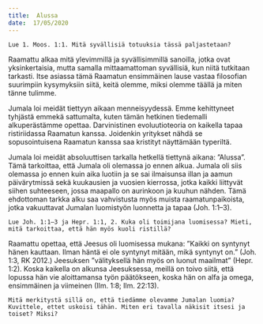 ```yaml
---
title:  Alussa
date:  17/05/2020
---
```


`Lue 1. Moos. 1:1. Mitä syvällisiä totuuksia tässä paljastetaan?`

Raamattu alkaa mitä ylevimmillä ja syvällisimmillä sanoilla, jotka ovat yksinkertaisia, mutta samalla mittaamattoman syvällisiä, kun niitä tutkitaan tarkasti. Itse asiassa tämä Raamatun ensimmäinen lause vastaa filosofian suurimpiin kysymyksiin siitä, keitä olemme, miksi olemme täällä ja miten tänne tulimme.

Jumala loi meidät tiettyyn aikaan menneisyydessä. Emme kehittyneet tyhjästä emmekä sattumalta, kuten tämän hetkinen tiedemalli alkuperästämme opettaa. Darvinistinen evoluutioteoria on kaikella tapaa ristiriidassa Raamatun kanssa. Joidenkin yritykset nähdä se sopusointuisena Raamatun kanssa saa kristityt näyttämään typeriltä.

Jumala loi meidät absoluuttisen tarkalla hetkellä tiettynä aikana: ”Alussa”. Tämä tarkoittaa, että Jumala oli olemassa jo ennen alkua. Jumala oli siis olemassa jo ennen kuin aika luotiin ja se sai ilmaisunsa illan ja aamun päivärytmissä sekä kuukausien ja vuosien kierrossa, jotka kaikki liittyvät siihen suhteeseen, jossa maapallo on aurinkoon ja kuuhun nähden. Tämä ehdottoman tarkka alku saa vahvistusta myös muista raamatunpaikoista, jotka vakuuttavat Jumalan luomistyön luonnetta ja tapaa (Joh. 1:1–3).

`Lue Joh. 1:1–3 ja Hepr. 1:1, 2. Kuka oli toimijana luomisessa? Mieti, mitä tarkoittaa, että hän myös kuoli ristillä?`

Raamattu opettaa, että Jeesus oli luomisessa mukana: ”Kaikki on syntynyt hänen kauttaan. Ilman häntä ei ole syntynyt mitään, mikä syntynyt on.” (Joh. 1:3, RK 2012.) Jeesuksen ”välityksellä hän myös on luonut maailmat” (Hepr. 1:2). Koska kaikella on alkunsa Jeesuksessa, meillä on toivo siitä, että lopussa hän vie aloittamansa työn päätökseen, koska hän on alfa ja omega, ensimmäinen ja viimeinen (Ilm. 1:8; Ilm. 22:13).

`Mitä merkitystä sillä on, että tiedämme olevamme Jumalan luomia? Kuvittele, ettet uskoisi tähän. Miten eri tavalla näkisit itsesi ja toiset? Miksi?`